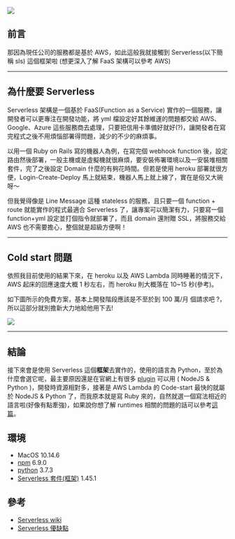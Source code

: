![](https://i.imgur.com/abW5lFB.jpg)

## 前言

那因為現任公司的服務都是基於 AWS，如此這般我就接觸到 Serverless(以下簡稱 sls) 這個框架啦 (想更深入了解 FaaS 架構可以參考 AWS)

---

## 為什麼要 Serverless

Serverless 架構是一個基於 FaaS(Function as a Service) 實作的一個服務，讓開發者可以更專注在開發功能，將 yml 檔設定好其餘維運的問題都交給 AWS、Google、Azure 這些服務商去處理，只要把信用卡準備好就好(?)，讓開發者在寫完程式之後不用煩惱部署得問題，減少的不少的麻煩事。

以用一個 Ruby on Rails 寫的機器人為例，在寫完個 webhook function 後，設定路由然後部署，一般主機或是虛擬機就很麻煩，要安裝佈署環境以及一安裝堆相關套件，完了之後設定 Domain 什麼的有夠花時間。但若是使用 heroku 部署就很方便，Login-Create-Deploy 馬上就結束，機器人馬上就上線了，實在是俗又大碗呀～

但我覺得像是 Line Message 這種 stateless 的服務，且只要一個 function + route 就能實作的程式最適合 Serverless 了，讓專案可以簡潔有力，只要寫一個 function+yml 設定並打個指令就部署了，而且 domain 還附贈 SSL，將服務交給 AWS 也不需要擔心，整個就是超級方便啊！

---

## Cold start 問題

依照我目前使用的結果下來，在 heroku 以及 AWS Lambda 同時睡著的情況下，AWS 起床的回應速度大概 1 秒左右，而 heroku 則大概落在 10~15 秒(參考)。

如下圖所示的免費方案，基本上開發階段應該是不至於到 100 萬/月 個請求吧 ?，所以這部分就別擔新大力地給他用下去!

![](https://i.imgur.com/hC1Dgz4.png)

---

## 結論

接下來會是使用 Serverless 這個**框架**去實作的，使用的語言為 Python，至於為什麼會選它呢，最主要原因還是在官網上有很多 [plugin](https://serverless.com/plugins/) 可以用 ( NodeJS & Python )，開發時資源相對多，接著是 AWS Lambda 的 Code-start 最快的就屬於 NodeJS & Python 了，而我原本就是寫 Ruby 來的，自然就選一個寫法相近的語言啦(好像有點牽強)，如果說你想了解 runtimes 相關的問題的話可以參考[這篇](https://medium.com/the-theam-journey/benchmarking-aws-lambda-runtimes-in-2019-part-i-b1ee459a293d)。

## 環境

- MacOS 10.14.6
- [npm](https://nodejs.org/zh-tw/download/) 6.9.0
- [python](https://www.python.org/downloads/) 3.7.3
- [Serverless 套件(框架)](https://github.com/serverless/serverless) 1.45.1

## 參考

- [Serverless wiki](https://zh.wikipedia.org/wiki/%E7%84%A1%E4%BC%BA%E6%9C%8D%E5%99%A8%E8%A8%88%E7%AE%97)
- [Serverless 優缺點](https://denny.qollie.com/2016/05/22/serverless-simple-crud/)
